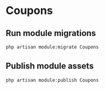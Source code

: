# Coupons


## Run module migrations

```sh
php artisan module:migrate Coupons
```



## Publish module assets

```sh
php artisan module:publish Coupons
```
